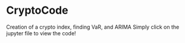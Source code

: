 # CryptoCode
Creation of a crypto index, finding VaR, and ARIMA
Simply click on the jupyter file to view the code!
